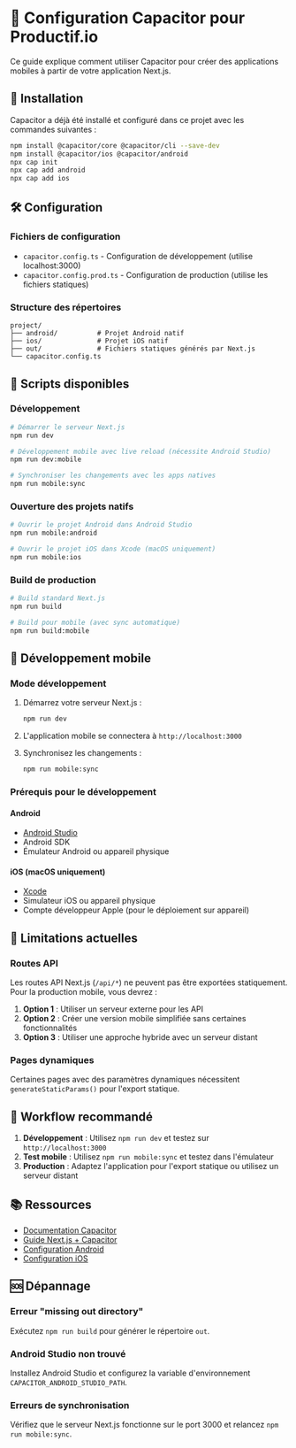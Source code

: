 # 📱 Configuration Capacitor pour Productif.io

Ce guide explique comment utiliser Capacitor pour créer des applications mobiles à partir de votre application Next.js.

## 🚀 Installation

Capacitor a déjà été installé et configuré dans ce projet avec les commandes suivantes :

```bash
npm install @capacitor/core @capacitor/cli --save-dev
npm install @capacitor/ios @capacitor/android
npx cap init
npx cap add android
npx cap add ios
```

## 🛠️ Configuration

### Fichiers de configuration

- `capacitor.config.ts` - Configuration de développement (utilise localhost:3000)
- `capacitor.config.prod.ts` - Configuration de production (utilise les fichiers statiques)

### Structure des répertoires

```
project/
├── android/          # Projet Android natif
├── ios/              # Projet iOS natif  
├── out/              # Fichiers statiques générés par Next.js
└── capacitor.config.ts
```

## 🔧 Scripts disponibles

### Développement

```bash
# Démarrer le serveur Next.js
npm run dev

# Développement mobile avec live reload (nécessite Android Studio)
npm run dev:mobile

# Synchroniser les changements avec les apps natives
npm run mobile:sync
```

### Ouverture des projets natifs

```bash
# Ouvrir le projet Android dans Android Studio
npm run mobile:android

# Ouvrir le projet iOS dans Xcode (macOS uniquement)
npm run mobile:ios
```

### Build de production

```bash
# Build standard Next.js
npm run build

# Build pour mobile (avec sync automatique)
npm run build:mobile
```

## 📱 Développement mobile

### Mode développement

1. Démarrez votre serveur Next.js :
   ```bash
   npm run dev
   ```

2. L'application mobile se connectera à `http://localhost:3000`

3. Synchronisez les changements :
   ```bash
   npm run mobile:sync
   ```

### Prérequis pour le développement

#### Android
- [Android Studio](https://developer.android.com/studio)
- Android SDK
- Émulateur Android ou appareil physique

#### iOS (macOS uniquement)
- [Xcode](https://developer.apple.com/xcode/)
- Simulateur iOS ou appareil physique
- Compte développeur Apple (pour le déploiement sur appareil)

## 🚨 Limitations actuelles

### Routes API
Les routes API Next.js (`/api/*`) ne peuvent pas être exportées statiquement. Pour la production mobile, vous devrez :

1. **Option 1** : Utiliser un serveur externe pour les API
2. **Option 2** : Créer une version mobile simplifiée sans certaines fonctionnalités
3. **Option 3** : Utiliser une approche hybride avec un serveur distant

### Pages dynamiques
Certaines pages avec des paramètres dynamiques nécessitent `generateStaticParams()` pour l'export statique.

## 🔄 Workflow recommandé

1. **Développement** : Utilisez `npm run dev` et testez sur `http://localhost:3000`
2. **Test mobile** : Utilisez `npm run mobile:sync` et testez dans l'émulateur
3. **Production** : Adaptez l'application pour l'export statique ou utilisez un serveur distant

## 📚 Ressources

- [Documentation Capacitor](https://capacitorjs.com/docs)
- [Guide Next.js + Capacitor](https://capacitorjs.com/docs/guides/nextjs)
- [Configuration Android](https://capacitorjs.com/docs/android/configuration)
- [Configuration iOS](https://capacitorjs.com/docs/ios/configuration)

## 🆘 Dépannage

### Erreur "missing out directory"
Exécutez `npm run build` pour générer le répertoire `out`.

### Android Studio non trouvé
Installez Android Studio et configurez la variable d'environnement `CAPACITOR_ANDROID_STUDIO_PATH`.

### Erreurs de synchronisation
Vérifiez que le serveur Next.js fonctionne sur le port 3000 et relancez `npm run mobile:sync`. 